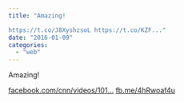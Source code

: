 ```yaml
---
title: "Amazing!

https://t.co/J8XyshzsoL https://t.co/KZF..."
date: "2016-01-09"
categories: 
  - "web"
---
```


Amazing!

[facebook.com/cnn/videos/101…](https://www.facebook.com/cnn/videos/10154360764256509/) [fb.me/4hRwoaf4u](http://fb.me/4hRwoaf4u)
